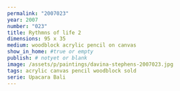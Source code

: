 ```yaml
---
permalink: "2007023"
year: 2007
number: "023"
title: Rythmns of life 2
dimensions: 95 x 35
medium: woodblock acrylic pencil on canvas
show_in_home: #true or empty
publish: # notyet or blank
image: /assets/p/paintings/davina-stephens-2007023.jpg
tags: acrylic canvas pencil woodblock sold
serie: Upacara Bali
---
```

